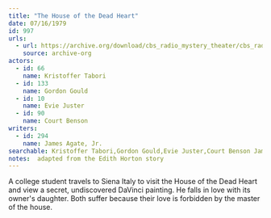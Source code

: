 ```yaml
---
title: "The House of the Dead Heart"
date: 07/16/1979
id: 997
urls: 
  - url: https://archive.org/download/cbs_radio_mystery_theater/cbs_radio_mystery_theater-0951-1000.zip/cbs_radio_mystery_theater-0951-1000%2Fcbsrmt_0997_the_house_of_the_dead_heart.mp3
    source: archive-org
actors:  
  - id: 66
    name: Kristoffer Tabori  
  - id: 133
    name: Gordon Gould  
  - id: 10
    name: Evie Juster  
  - id: 90
    name: Court Benson
writers:  
  - id: 294
    name: James Agate, Jr.
searchable: Kristoffer Tabori,Gordon Gould,Evie Juster,Court Benson James Agate, Jr.
notes:  adapted from the Edith Horton story
---
```

A college student travels to Siena Italy to visit the House of the Dead Heart and view a secret, undiscovered DaVinci painting. He falls in love with its owner's daughter. Both suffer because their love is forbidden by the master of the house.